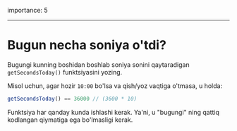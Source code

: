 importance: 5

---

# Bugun necha soniya o'tdi?

Bugungi kunning boshidan boshlab soniya sonini qaytaradigan `getSecondsToday()` funktsiyasini yozing.

Misol uchun, agar hozir `10:00` bo'lsa va qish/yoz vaqtiga o'tmasa, u holda:

```js
getSecondsToday() == 36000 // (3600 * 10)
```

Funktsiya har qanday kunda ishlashi kerak. Ya'ni, u "bugungi" ning qattiq kodlangan qiymatiga ega bo'lmasligi kerak.
